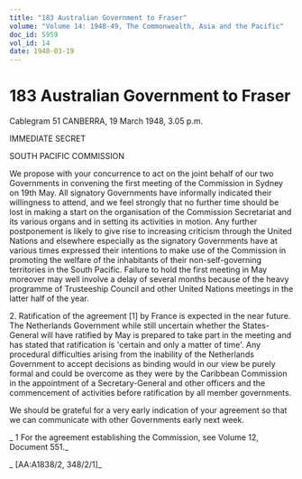 ```yaml
---
title: "183 Australian Government to Fraser"
volume: "Volume 14: 1948-49, The Commonwealth, Asia and the Pacific"
doc_id: 5959
vol_id: 14
date: 1948-03-19
---
```


# 183 Australian Government to Fraser

Cablegram 51 CANBERRA, 19 March 1948, 3.05 p.m.

IMMEDIATE SECRET

SOUTH PACIFIC COMMISSION

We propose with your concurrence to act on the joint behalf of our two Governments in convening the first meeting of the Commission in Sydney on 19th May. All signatory Governments have informally indicated their willingness to attend, and we feel strongly that no further time should be lost in making a start on the organisation of the Commission Secretariat and its various organs and in setting its activities in motion. Any further postponement is likely to give rise to increasing criticism through the United Nations and elsewhere especially as the signatory Governments have at various times expressed their intentions to make use of the Commission in promoting the welfare of the inhabitants of their non-self-governing territories in the South Pacific. Failure to hold the first meeting in May moreover may well involve a delay of several months because of the heavy programme of Trusteeship Council and other United Nations meetings in the latter half of the year.

2\. Ratification of the agreement [1] by France is expected in the near future. The Netherlands Government while still uncertain whether the States-General will have ratified by May is prepared to take part in the meeting and has stated that ratification is 'certain and only a matter of time'. Any procedural difficulties arising from the inability of the Netherlands Government to accept decisions as binding would in our view be purely formal and could be overcome as they were by the Caribbean Commission in the appointment of a Secretary-General and other officers and the commencement of activities before ratification by all member governments.

We should be grateful for a very early indication of your agreement so that we can communicate with other Governments early next week.

_ 1 For the agreement establishing the Commission, see Volume 12, Document 551._

_ [AA:A1838/2, 348/2/1]_
